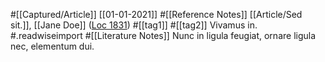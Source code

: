 #[[Captured/Article]] [[01-01-2021]]
    #[[Reference Notes]] [[Article/Sed sit.]], [[Jane Doe]] ([Loc 1831](https://readwise.io/open/75317236)) #[[tag1]] #[[tag2]] 
        Vivamus in. #.readwiseimport
    #[[Literature Notes]] Nunc in ligula feugiat, ornare ligula nec, elementum dui.